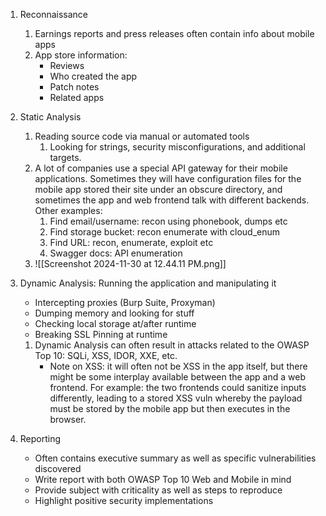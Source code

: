 1. Reconnaissance
	1. Earnings reports and press releases often contain info about mobile apps
	2. App store information:
		- Reviews
		- Who created the app
		- Patch notes
		- Related apps
1. Static Analysis
	1. Reading source code via manual or automated tools 
		1. Looking for strings, security misconfigurations, and additional targets.
	2. A lot of companies use a special API gateway for their mobile applications. Sometimes they will have configuration files for the mobile app stored their site under an obscure directory, and sometimes the app and web frontend talk with different backends. Other examples:
		1. Find email/username: recon using phonebook, dumps etc
		2. Find storage bucket: recon enumerate with cloud_enum
		3. Find URL: recon, enumerate, exploit etc
		4. Swagger docs: API enumeration
	3. ![[Screenshot 2024-11-30 at 12.44.11 PM.png]]
		
2. Dynamic Analysis: Running the application and manipulating it
	- Intercepting proxies (Burp Suite, Proxyman)
	- Dumping memory and looking for stuff
	- Checking local storage at/after runtime
	- Breaking SSL Pinning at runtime
	1. Dynamic Analysis can often result in attacks related to the OWASP Top 10: SQLi, XSS, IDOR, XXE, etc.
		- Note on XSS: it will often not be XSS in the app itself, but there might be some interplay available between the app and a web frontend. For example: the two frontends could sanitize inputs differently, leading to a stored XSS vuln whereby the payload must be stored by the mobile app but then executes in the browser.
3. Reporting
	- Often contains executive summary as well as specific vulnerabilities discovered
	- Write report with both OWASP Top 10 Web and Mobile in mind
	- Provide subject with criticality as well as steps to reproduce
	- Highlight positive security implementations